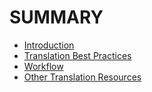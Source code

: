 # SUMMARY
- [Introduction](README.md)
- [Translation Best Practices](1-Translation_Best_Practices.md)
- [Workflow](3-Workflow.md)
- [Other Translation Resources](5-Other_translation_resources.md)

